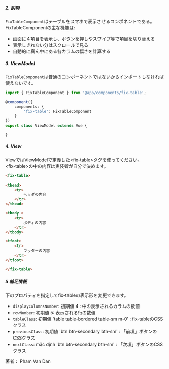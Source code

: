 ##### 2. 説明
`FixTableComponent`はテーブルをスマホで表示させるコンポネントである。  
FixTableComponentの主な機能は:
- 画面に４項目を表示し、ボタンを押しやスワイプ等で項目を切り替える
- 表示しきれない分はスクロールで見る
- 自動的に真ん中にある各カラムの幅さを計算する

##### 3. ViewModel
`FixTableComponent`は普通のコンポーネントではないからインポートしなければ使えないです。

```typescript
import { FixTableComponent } from '@app/components/fix-table';

@component({
    components: {
        'fix-table': FixTableComponent
    }
})
export class ViewModel extends Vue {

}
```
##### 4. View

ViewではViewModelで定義した&lt;fix-table&gt;タグを使ってください。  
&lt;fix-table&gt;の中の内容は実装者が自分で決めます。

```html
<fix-table>
      
<thead>
    <tr>
        ヘッダの内容
    </tr>
</thead>

<tbody >
    <tr>
        ボディの内容
    </tr>
</tbody>

<tfoot>
    <tr>
        フッターの内容
    </tr>
</tfoot>

</fix-table>
```

##### 5 補足情報

下のプロパティを指定してfix-tableの表示形を変更できます。
- `displayColumnsNumber`: 初期値 4 : 中の表示されるカラムの数値
- `rowNumber`: 初期値 5: 表示される行の数値
- `tableClass`: 初期値 'table table-bordered table-sm m-0' : fix-tableのCSSクラス
- `previousClass`: 初期値 'btn btn-secondary btn-sm' : 「前項」ボタンのCSSクラス
- `nextClass`: mặc định 'btn btn-secondary btn-sm' : 「次項」ボタンのCSSクラス

著者： Pham Van Dan